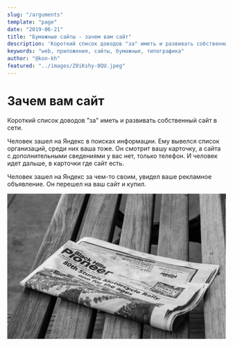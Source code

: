 ```yaml
---
slug: "/arguments"
template: "page"
date: "2019-06-21"
title: "Бумажные сайты - зачем вам сайт"
description: 'Короткий список доводов "за" иметь и развивать собственный сайт в сети.'
keywords: "web, приложения, сайты, бумажные, типографика"
author: "@kon-kh"
featured: "../images/Z0iKshy-8QU.jpeg"
---
```


# Зачем вам сайт

Короткий список доводов "за" иметь и развивать собственный сайт в сети.

Человек зашел на Яндекс в поисках информации. Ему вывелся список организаций, среди них ваша тоже. Он смотрит вашу карточку, а сайта с дополнительными сведениями у вас нет, только телефон. И человек идет дальше, в карточки где сайт есть.

Человек зашел на Яндекс за чем-то своим, увидел ваше рекламное объявление. Он перешел на ваш сайт и купил.


![Иметь или не иметь - вообще не вопрос](../images/Z0iKshy-8QU.jpeg)
